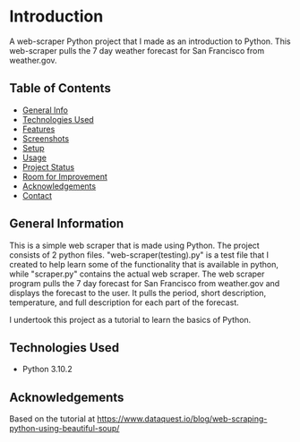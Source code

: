 # Introduction
A web-scraper Python project that I made as an introduction to Python. This web-scraper pulls the 7 day weather forecast for San Francisco from weather.gov. 

## Table of Contents
* [General Info](#general-information)
* [Technologies Used](#technologies-used)
* [Features](#features)
* [Screenshots](#screenshots)
* [Setup](#setup)
* [Usage](#usage)
* [Project Status](#project-status)
* [Room for Improvement](#room-for-improvement)
* [Acknowledgements](#acknowledgements)
* [Contact](#contact)
<!-- * [License](#license) -->


## General Information
This is a simple web scraper that is made using Python. The project consists of 2 python files. "web-scraper(testing).py" is a test file that I created to help learn some of the functionality that is available in python, while "scraper.py" contains the actual web scraper. The web scraper program pulls the 7 day forecast for San Francisco from weather.gov and displays the forecast to the user. It pulls the period, short description, temperature, and full description for each part of the forecast.

I undertook this project as a tutorial to learn the basics of Python.


## Technologies Used
* Python 3.10.2


## Acknowledgements
Based on the tutorial at https://www.dataquest.io/blog/web-scraping-python-using-beautiful-soup/
